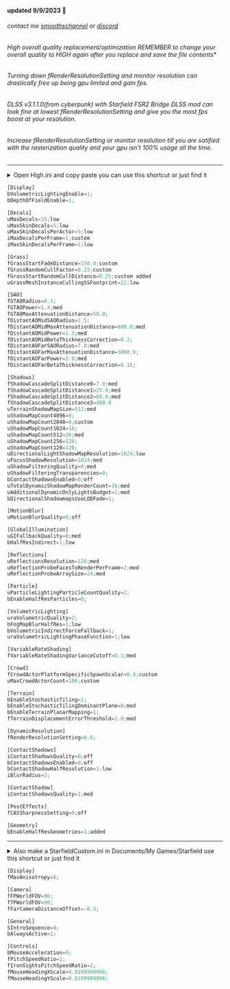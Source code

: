 #### updated 9/9/2023 💫

###### contact me [smoothschannel](https://twitch.tv/smoothschannel) or [discord](https://discord.gg/tDZT7QSx8m)

###### High overall quality replacement/optimization REMEMBER to change your overall quality to HIGH again after you replace and save the file contents*

###### Turning down fRenderResolutionSetting and monitor resolution can drastically free up being gpu limited and gain fps.

###### DLSS v3.1.1.0(from cyberpunk) with Starfield FSR2 Bridge DLSS mod can look fine at lowest fRenderResolutionSetting and give you the most fps boost at your resolution.

###### Increase fRenderResolutionSetting or monitor resolution till you are satified with the rasterization quality and your gpu isn't 100% usage all the time.

---

<details><summary>Open High.ini and copy paste you can use this shortcut or just find it</summary>
<p>
press <kbd>⊞ Win+R</kbd> then type cmd
<br>
specify the drive you have Starfield installed C: G: I: X: S: and copy paste
<br>
start %windir%\explorer.exe “C:\SteamLibrary\steamapps\common\Starfield\High.ini”
</p>
</details>

```python
[Display]
bVolumetricLightingEnable=1;
bDepthOfFieldEnable=1;

[Decals]
uMaxDecals=25;low
uMaxSkinDecals=5;low
uMaxSkinDecalsPerActor=5;low
iMaxDecalsPerFrame=1;custom
iMaxSkinDecalsPerFrame=1;low

[Grass]
fGrassStartFadeDistance=150.0;custom
fGrassRandomCullFactor=0.25;custom
fGrassStartRandomCullDistance=0.25;custom added
uGrassMeshInstanceCullingSSFootprint=12;low

[SAO]
fGTAORadius=0.3;
fGTAOPower=1.4;med
fGTAOMaxAttenuationDistance=50.0;
fDistantAOMidSAORadius=2.5;
fDistantAOMidMaxAttenuationDistance=600.0;med
fDistantAOMidPower=1.3;med
fDistantAOMidBetaThicknessCorrection=0.2;
fDistantAOFarSAORadius=7.0;med
fDistantAOFarMaxAttenuationDistance=3000.0;
fDistantAOFarPower=2.0;med
fDistantAOFarBetaThicknessCorrection=0.15;

[Shadows]
fShadowCascadeSplitDistance0=7.0;med
fShadowCascadeSplitDistance1=25.0;med
fShadowCascadeSplitDistance2=60.0;med
fShadowCascadeSplitDistance3=400.0
uTerrainShadowMapSize=512;med
uShadowMapCount4096=0;
uShadowMapCount2048=0;custom
uShadowMapCount1024=16;
uShadowMapCount512=36;med
uShadowMapCount256=128;
uShadowMapCount128=128;
uDirectionalLightShadowMapResolution=1024;low
uFocusShadowResolution=1024;med
uShadowFilteringQuality=0;med
uShadowFilteringTransparencies=0;
bContactShadowsEnabled=0;off
uTotalDynamicShadowMapRenderCount=16;med
uAdditionalDynamicOnlyLightsBudget=1;med
bDirectionalShadowmapsUseLODFade=1;

[MotionBlur]
uMotionBlurQuality=0;off

[GlobalIllumination]
uGIFallbackQuality=0;med
bHalfResIndirect=1;low

[Reflections]
uReflectionsResolution=128;med
uReflectionProbeFacesToRenderPerFrame=2;med
uReflectionProbeArraySize=24;med

[Particle]
uParticleLightingParticleCountQuality=2;
bEnableHalfResParticles=0;

[VolumetricLighting]
uraVolumetricQuality=2;
bFogMapBlurHalfRes=1;low
bVolumetricIndirectForceFallback=1;
uraVolumetricLightingPhaseFunction=1;low

[VariableRateShading]
fVariableRateShadingVarianceCutoff=0.1;med

[Crowd]
fCrowdActorPlatformSpecificSpawnScalar=0.8;custom
uMaxCrowdActorCount=180;custom

[Terrain]
bEnableStochasticTiling=1;
bEnableStochasticTilingDominantPlane=0;med
bEnableTerrainPlanarMapping=1;
fTerrainDisplacementErrorThreshold=1.0;med

[DynamicResolution]
fRenderResolutionSetting=0.6;

[ContactShadows]
iContactShadowsQuality=0;off
bContactShadowsEnabled=0;off
bContactShadowHalfResolution=1;low
iBlurRadius=2;

[ContactShadow]
iContactShadowsQuality=1;med

[PostEffects]
fCASSharpnessSetting=0;off

[Geometry]
bEnableHalfResGeometries=1;added
```

---

<details><summary>Also make a StarfieldCustom.ini in Documents/My Games/Starfield use this shortcut or just find it</summary>
<p>
press <kbd>⊞ Win+R</kbd> then copy paste
<br>
%USERPROFILE%/Documents/My Games/Starfield
<br>
</p>
</details>

```python
[Display]
fMaxAnisotropy=8;

[Camera]
fFPWorldFOV=90;
fTPWorldFOV=90;
fFarCameraDistanceOffset=-0.5;

[General]
SIntroSequence=0;
bAlwaysActive=1;

[Controls]
bMouseAcceleration=0;
fPitchSpeedRatio=1;
fIronSightsPitchSpeedRatio=1;
fMouseHeadingXScale=0.0199999996;
fMouseHeadingYScale=0.0199999996;
```
